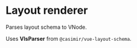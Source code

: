 # Layout renderer

Parses layout schema to VNode.

Uses **VlsParser** from `@casimir/vue-layout-schema`.
